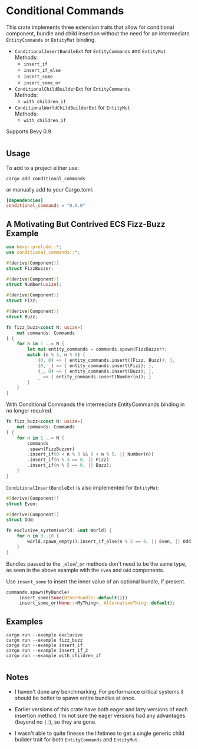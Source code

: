 # Conditional Commands

This crate implements three extension traits that allow for conditional component, bundle and child insertion without the need for an intermediate ```EntityCommands``` or ```EntityMut``` binding.
* ```ConditionalInsertBundleExt``` for ```EntityCommands``` and ```EntityMut```\
    Methods:
    - ```insert_if```
    - ```insert_if_else```
    - ```insert_some```
    - ```insert_some_or```
* ```ConditionalChildBuilderExt``` for ```EntityCommands```\
    Methods:
    - ```with_children_if```
* ```ConditionalWorldChildBuilderExt``` for ```EntityMut```\
    Methods:
    - ```with_children_if```

Supports Bevy 0.9

#

## Usage

To add to a project either use:
```
cargo add conditional_commands
```

or manually add to your Cargo.toml:
```toml
[dependencies]
conditional_commands = "0.9.0"
```

## A Motivating But Contrived ECS Fizz-Buzz Example

```rust
use bevy::prelude::*;
use conditional_commands::*;

#[derive(Component)]
struct FizzBuzzer;

#[derive(Component)]
struct Number(usize);

#[derive(Component)]
struct Fizz;

#[derive(Component)]
struct Buzz;

fn fizz_buzz<const N: usize>(
    mut commands: Commands
) {
    for n in 1 ..= N {
        let mut entity_commands = commands.spawn(FizzBuzzer);
        match (n % 3, n % 5) {
            (0, 0) => { entity_commands.insert((Fizz, Buzz)); },
            (0, _) => { entity_commands.insert(Fizz); },
            (_, 0) => { entity_commands.insert(Buzz); },
            _ => { entity_commands.insert(Number(n)); }
        }
    }
}
```

With Conditional Commands the intermediate EntityCommands binding in no longer required.

```rust
fn fizz_buzz<const N: usize>(
    mut commands: Commands
) {
    for n in 1 ..= N {
        commands
        .spawn(FizzBuzzer)
        .insert_if(0 < n % 3 && 0 < n % 5, || Number(n))
        .insert_if(n % 3 == 0, || Fizz)
        .insert_if(n % 5 == 0, || Buzz);
    }
}
```

`ConditionalInsertBundleExt` is also implemented for `EntityMut`:

```rust
#[derive(Component)]
struct Even;

#[derive(Component)]
struct Odd;

fn exclusive_system(world: &mut World) {
    for n in 0..10 {
        world.spawn_empty().insert_if_else(n % 2 == 0, || Even, || Odd);
    }
}    
```
Bundles passed to the `_else`/`_or` methods don't need to be the same type,
as seen in the above example with the `Even` and `Odd` components.

Use `insert_some` to insert the inner value of an optional bundle, if present.

```rust
commands.spawn(MyBundle)
    .insert_some(Some(OtherBundle::default()))
    .insert_some_or(None::<MyThing>, AlternativeThing::default);
```

## Examples

```
cargo run --example exclusive
cargo run --example fizz_buzz
cargo run --example insert_if
cargo run --example insert_if_2
cargo run --example with_children_if

```
#
## Notes

* I haven't done any benchmarking. For performance critical systems it should be better to spawn entire bundles at once. 

* Earlier versions of this crate have both eager and lazy versions of each insertion method. I'm not sure the eager versions had any advantages (beyond no `||`), so they are gone.

* I wasn't able to quite finesse the lifetimes to get a single generic child builder trait for both ```EntityCommands``` and ```EntityMut```.
